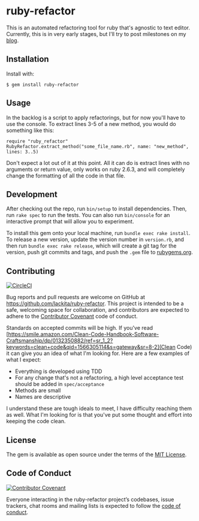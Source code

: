 # ruby-refactor

This is an automated refactoring tool for ruby that's agnostic to text editor. Currently, this is in very early stages, but I'll try to post milestones on my [blog](https://blog.colinwilliams.name).

## Installation

Install with:

    $ gem install ruby-refactor

## Usage

In the backlog is a script to apply refactorings, but for now you'll have to use the console. To extract lines 3-5 of a new method, you would do something like this:

	require "ruby_refactor"
	RubyRefactor.extract_method("some_file_name.rb", name: "new_method", lines: 3..5)
	
Don't expect a lot out of it at this point. All it can do is extract lines with no arguments or return value, only works on ruby 2.6.3, and will completely change the formatting of all the code in that file.

## Development

After checking out the repo, run `bin/setup` to install dependencies. Then, run `rake spec` to run the tests. You can also run `bin/console` for an interactive prompt that will allow you to experiment.

To install this gem onto your local machine, run `bundle exec rake install`. To release a new version, update the version number in `version.rb`, and then run `bundle exec rake release`, which will create a git tag for the version, push git commits and tags, and push the `.gem` file to [rubygems.org](https://rubygems.org).

## Contributing

[![CircleCI](https://circleci.com/gh/lackita/ruby-refactor/tree/master.svg?style=svg)](https://circleci.com/gh/lackita/ruby-refactor/tree/master)

Bug reports and pull requests are welcome on GitHub at https://github.com/lackita/ruby-refactor. This project is intended to be a safe, welcoming space for collaboration, and contributors are expected to adhere to the [Contributor Covenant](http://contributor-covenant.org) code of conduct.

Standards on accepted commits will be high. If you've read [https://smile.amazon.com/Clean-Code-Handbook-Software-Craftsmanship/dp/0132350882/ref=sr_1_2?keywords=clean+code&qid=1566305114&s=gateway&sr=8-2](Clean Code) it can give you an idea of what I'm looking for. Here are a few examples of what I expect:

* Everything is developed using TDD
* For any change that's not a refactoring, a high level acceptance test should be added in `spec/acceptance`
* Methods are small
* Names are descriptive

I understand these are tough ideals to meet, I have difficulty reaching them as well. What I'm looking for is that you've put some thought and effort into keeping the code clean.

## License

The gem is available as open source under the terms of the [MIT License](https://opensource.org/licenses/MIT).

## Code of Conduct

[![Contributor Covenant](https://img.shields.io/badge/Contributor%20Covenant-v1.4%20adopted-ff69b4.svg)](CODE-OF-CONDUCT.md)

Everyone interacting in the ruby-refactor project’s codebases, issue trackers, chat rooms and mailing lists is expected to follow the [code of conduct](https://github.com/lackita/ruby-refactor/blob/master/CODE_OF_CONDUCT.md).
